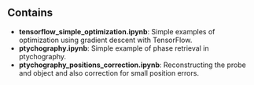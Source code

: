 ## Contains ##

* **tensorflow_simple_optimization.ipynb**: Simple examples of optimization using gradient descent with TensorFlow.
* **ptychography.ipynb**: Simple example of phase retrieval in ptychography.
* **ptychography_positions_correction.ipynb**: Reconstructing the probe and object and also correction for small position errors.
